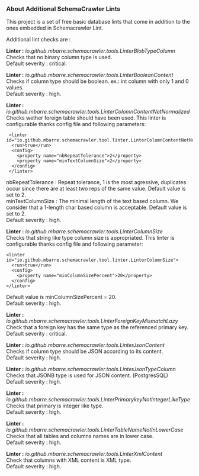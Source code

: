 ### About Additional SchemaCrawler Lints

This project is a set of free basic database lints that come in addition to the ones embedded in Schemacrawler Lint.

Additional lint checks are :  

**Linter :** *io.github.mbarre.schemacrawler.tools.LinterBlobTypeColumn*  
  Checks that no binary column type is used.   
  Default severity : critical.

**Linter :** *io.github.mbarre.schemacrawler.tools.LinterBooleanContent*  
  Checks if column type should be boolean. ex.: int column with only 1 and 0 values.   
  Default severity : high.

**Linter :** *io.github.mbarre.schemacrawler.tools.LinterColomnContentNotNormalized*  
  Checks wether foreign table should have been used.
  This linter is configurable thanks config file and following parameters:

     <linter id="io.github.mbarre.schemacrawler.tool.linter.LinterColumnContentNotNormalized">
      <run>true</run>
      <config>
        <property name="nbRepeatTolerance">2</property>
        <property name="minTextColumnSize">2</property>
      </config>  
     </linter>

  nbRepeatTolerance : Repeat tolerance, 1 is the most agressive, duplicates occur since there are at least two reps of the same value. Default value is set to 2.    
  minTextColumnSize : The minimal length of the text based column. We consider that a 1-length char based column is acceptable. Default value is set to 2.   
  Default severity : high.

**Linter :** *io.github.mbarre.schemacrawler.tools.LinterColumnSize*  
  Checks that string like type column size is appropriated.
  This linter is configurable thanks config file and following parameter:

    <linter id="io.github.mbarre.schemacrawler.tool.linter.LinterColumnSize">
      <run>true</run>
      <config>
        <property name="minColumnSizePercent">20</property>
      </config>
    </linter>

  Default value is minColumnSizePercent = 20.   
  Default severity : high.


**Linter :** *io.github.mbarre.schemacrawler.tools.LinterForeignKeyMismatchLazy*  
  Check that a foreign key has the same type as the referenced primary key.   
  Default severity : critical.

**Linter :** *io.github.mbarre.schemacrawler.tools.LinterJsonContent*  
  Checks if column type should be JSON according to its content.   
  Default severity : high.

**Linter :** *io.github.mbarre.schemacrawler.tools.LinterJsonTypeColumn*  
  Checks that JSONB type is used for JSON content. (PostgresSQL)   
  Default severity : high.

**Linter :** *io.github.mbarre.schemacrawler.tools.LinterPrimarykeyNotIntegerLikeType*  
  Checks that primary is integer like type.   
  Default severity : high.

**Linter :** *io.github.mbarre.schemacrawler.tools.LinterTableNameNotInLowerCase*  
  Checks that all tables and columns names are in lower case.   
  Default severity : high.

**Linter :** *io.github.mbarre.schemacrawler.tools.LinterXmlContent*  
  Check that columns with XML content is XML type.   
  Default severity : high.
